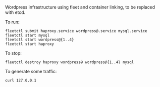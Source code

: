 Wordpress infrastructure using fleet and container linking, to be replaced with etcd.

To run:

```
fleetctl submit haproxy.service wordpress@.service mysql.service
fleetctl start mysql
fleetctl start wordpress@{1..4}
fleetctl start haproxy 
```

To stop:

```
fleetctl destroy haproxy wordpress@ wordpress@{1..4} mysql
```

To generate some traffic:

```
curl 127.0.0.1
```
